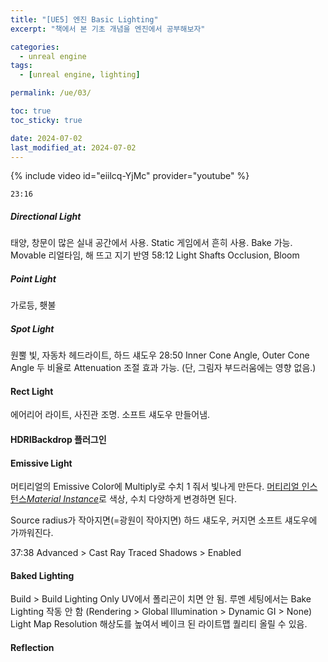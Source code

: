 ```yaml
---
title: "[UE5] 엔진 Basic Lighting"
excerpt: "책에서 본 기초 개념을 엔진에서 공부해보자"

categories:
  - unreal engine
tags:
  - [unreal engine, lighting]

permalink: /ue/03/

toc: true
toc_sticky: true

date: 2024-07-02
last_modified_at: 2024-07-02
---
```


{% include video id="eiilcq-YjMc" provider="youtube" %}   


`23:16`  

##### Directional Light
태양, 창문이 많은 실내 공간에서 사용.
Static 게임에서 흔히 사용. Bake 가능.
Movable 리얼타임, 해 뜨고 지기 반영
58:12 Light Shafts Occlusion, Bloom


##### Point Light
가로등, 횃불


##### Spot Light
원뿔 빛, 자동차 헤드라이트, 하드 섀도우
28:50 Inner Cone Angle, Outer Cone Angle 두 비율로 Attenuation 조절 효과 가능. (단, 그림자 부드러움에는 영향 없음.)


#### Rect Light
에어리어 라이트, 사진관 조명. 소프트 섀도우 만들어냄.


#### HDRIBackdrop 플러그인


#### Emissive Light
머티리얼의 Emissive Color에 Multiply로 수치 1 줘서 빛나게 만든다. 
[머티리얼 인스턴스*Material Instance*](https://jsvin.github.io/ue/04)로 색상, 수치 다양하게 변경하면 된다. 

Source radius가 작아지면(=광원이 작아지면) 하드 섀도우, 커지면 소프트 섀도우에 가까워진다.

37:38 Advanced > Cast Ray Traced Shadows > Enabled

#### Baked Lighting
Build > Build Lighting Only
UV에서 폴리곤이 치면 안 됨. 
루멘 세팅에서는 Bake Lighting 작동 안 함 (Rendering > Global Illumination > Dynamic GI > None)
Light Map Resolution 해상도를 높여서 베이크 된 라이트맵 퀄리티 올릴 수 있음.


#### Reflection

